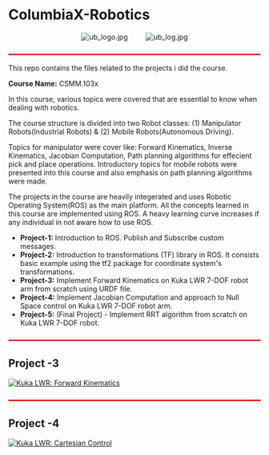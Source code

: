# ColumbiaX-Robotics
<p align="center">
<img src="https://upload.wikimedia.org/wikipedia/commons/f/fb/EdX_Logo_R_Elm.png" alt="ub_logo.jpg" width="200" height="100">&nbsp;&nbsp;&nbsp;&nbsp;&nbsp;&nbsp;&nbsp;&nbsp;&nbsp;<img src="https://prod-discovery.edx-cdn.org/organization/logos/3d8fc08e-339f-467a-a6c0-2b956ca5d6a0-797c0c6ddbc6.png" alt="ub_log.jpg"> <br>
</p>
<img src="bar.jpg" alt="bar.jpg" width="1100" height="3"> <br>
<p>This repo contains the files related to the projects i did the course.</p>

**Course Name:** CSMM.103x 
<p> 
In this course, various topics were covered that are essential to know when dealing with robotics.</p>

<p> The course structure is divided into two Robot classes: (1) Manipulator Robots(Industrial Robots) & (2) Mobile Robots(Autonomous Driving).</p> 

Topics for manipulator were cover like: Forward Kinematics, Inverse Kinematics, Jacobian Computation, Path planning algorithms for effecient pick and place operations. Introductory topics for mobile robots were presented into this course and also emphasis on path planning algorithms were made. 

<p>
The projects in the course are heavily integerated and uses Robotic Operating System(ROS) as the main platform. All the concepts learned in this course are implemented using ROS. A heavy learning curve increases if any individual in not aware how to use ROS. 
</p>

- **Project-1:** Introduction to ROS. Publish and Subscribe custom messages. 
- **Project-2:** Introduction to transformations (TF) library in ROS. It consists basic example using the tf2 package for coordinate system's transformations.
- **Project-3:** Implement Forward Kinematics on Kuka LWR 7-DOF robot arm from scratch using URDF file. 
- **Project-4:** Implement Jacobian Computation and approach to Null Space control on Kuka LWR 7-DOF robot arm. 
- **Project-5:** (Final Project) - Implement RRT algorithm from scratch on Kuka LWR 7-DOF robot. 

<img src="bar.jpg" alt="bar.jpg" width="1100" height="3"> <br>

## Project -3 
[![Kuka LWR: Forward Kinematics](https://yt-embed.herokuapp.com/embed?v=Bsem4LljTr0)](https://youtu.be/Bsem4LljTr0 "Forward Kinematics: Kuka LWR")

<img src="bar.jpg" alt="bar.jpg" width="1100" height="3"> <br>


## Project -4 
[![Kuka LWR: Cartesian Control](https://yt-embed.herokuapp.com/embed?v=mbzWmFVfj4I)](https://youtu.be/mbzWmFVfj4I "Cartesian Control: Kuka LWR")

